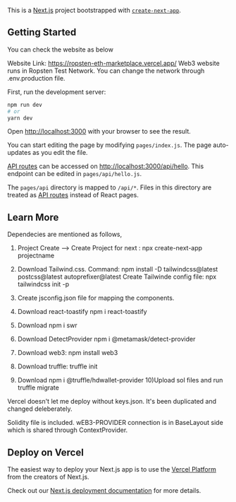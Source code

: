 This is a [Next.js](https://nextjs.org/) project bootstrapped with [`create-next-app`](https://github.com/vercel/next.js/tree/canary/packages/create-next-app).

## Getting Started

You can check the website as below

Website Link: https://ropsten-eth-marketplace.vercel.app/
Web3 website runs in Ropsten Test Network. 
You can change the network through .env.production file. 


First, run the development server:

```bash
npm run dev
# or
yarn dev
```

Open [http://localhost:3000](http://localhost:3000) with your browser to see the result.

You can start editing the page by modifying `pages/index.js`. The page auto-updates as you edit the file.

[API routes](https://nextjs.org/docs/api-routes/introduction) can be accessed on [http://localhost:3000/api/hello](http://localhost:3000/api/hello). This endpoint can be edited in `pages/api/hello.js`.

The `pages/api` directory is mapped to `/api/*`. Files in this directory are treated as [API routes](https://nextjs.org/docs/api-routes/introduction) instead of React pages.

## Learn More

Dependecies are mentioned as follows,

1) Project Create --> 
Create Project for next : npx create-next-app projectname 

2) Download Tailwind.css.
Command: npm install -D tailwindcss@latest postcss@latest  autoprefixer@latest
Create Tailwinde config file: npx tailwindcss init -p

3) Create jsconfig.json file for mapping the components.

4) Download react-toastify npm i react-toastify
5) Download npm i swr
6) Download DetectProvider npm i @metamask/detect-provider
7) Download web3: npm install web3 
8) Download truffle: truffle init 
9) Download npm i @truffle/hdwallet-provider
10)Upload sol files and run truffle migrate 

 
Vercel doesn't let me deploy without keys.json. It's been duplicated and changed deleberately.

Solidity file is included. 
wEB3-PROVIDER connection is in BaseLayout side which is shared through ContextProvider. 

## Deploy on Vercel

The easiest way to deploy your Next.js app is to use the [Vercel Platform](https://vercel.com/new?utm_medium=default-template&filter=next.js&utm_source=create-next-app&utm_campaign=create-next-app-readme) from the creators of Next.js.

Check out our [Next.js deployment documentation](https://nextjs.org/docs/deployment) for more details.
